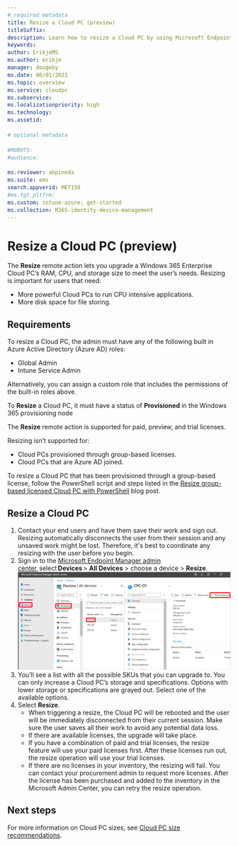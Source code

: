 ```yaml
---
# required metadata
title: Resize a Cloud PC (preview) 
titleSuffix:
description: Learn how to resize a Cloud PC by using Microsoft Endpoint Manager.
keywords:
author: ErikjeMS  
ms.author: erikje
manager: dougeby
ms.date: 06/01/2022
ms.topic: overview
ms.service: cloudpc
ms.subservice:
ms.localizationpriority: high
ms.technology:
ms.assetid: 

# optional metadata

#ROBOTS:
#audience:

ms.reviewer: abpineda
ms.suite: ems
search.appverid: MET150
#ms.tgt_pltfrm:
ms.custom: intune-azure; get-started
ms.collection: M365-identity-device-management
---
```


# Resize a Cloud PC (preview)

The **Resize** remote action lets you upgrade a Windows 365 Enterprise Cloud PC’s RAM, CPU, and storage size to meet the user’s needs. Resizing is important for users that need:

- More powerful Cloud PCs to run CPU intensive applications.
- More disk space for file storing.

## Requirements

To resize a Cloud PC, the admin must have any of the following built in Azure Active Directory (Azure AD) roles:

- Global Admin
- Intune Service Admin

Alternatively, you can assign a custom role that includes the permissions of the built-in roles above.

To **Resize** a Cloud PC, it must have a status of **Provisioned** in the Windows 365 provisioning node

The **Resize** remote action is supported for paid, preview, and trial licenses.

Resizing isn’t supported for:

- Cloud PCs provisioned through group-based licenses.
- Cloud PCs that are Azure AD joined.

To resize a Cloud PC that has been provisioned through a group-based license, follow the PowerShell script and steps listed in the [Resize group-based licensed Cloud PC with PowerShell](https://pedholtlab.com/resize-group-based-licensed-cloud-pc-with-powershell/) blog post.

## Resize a Cloud PC

1. Contact your end users and have them save their work and sign out. Resizing automatically disconnects the user from their session and any unsaved work might be lost. Therefore, it's best to coordinate any resizing with the user before you begin.
2. Sign in to the [Microsoft Endpoint Manager admin center](https://go.microsoft.com/fwlink/?linkid=2109431), select **Devices** > **All Devices** > choose a device > **Resize**.
![Screenshot of resize a Cloud PC](./media/resize-cloud-pc/resize.png)
3. You’ll see a list with all the possible SKUs that you can upgrade to. You can only increase a Cloud PC’s storage and specifications. Options with lower storage or specifications are grayed out. Select one of the available options.
4. Select **Resize**.
    - When triggering a resize, the Cloud PC will be rebooted and the user will be immediately disconnected from their current session. Make sure the user saves all their work to avoid any potential data loss.
    - If there are available licenses, the upgrade will take place.
    - If you have a combination of paid and trial licenses, the resize feature will use your paid licenses first. After these licenses run out, the resize operation will use your trial licenses.
    - If there are no licenses in your inventory, the resizing will fail. You can contact your procurement admin to request more licenses. After the license has been purchased and added to the inventory in the Microsoft Admin Center, you can retry the resize operation.

<!-- ########################## -->
## Next steps

For more information on Cloud PC sizes, see [Cloud PC size recommendations](cloud-pc-size-recommendations.md).
